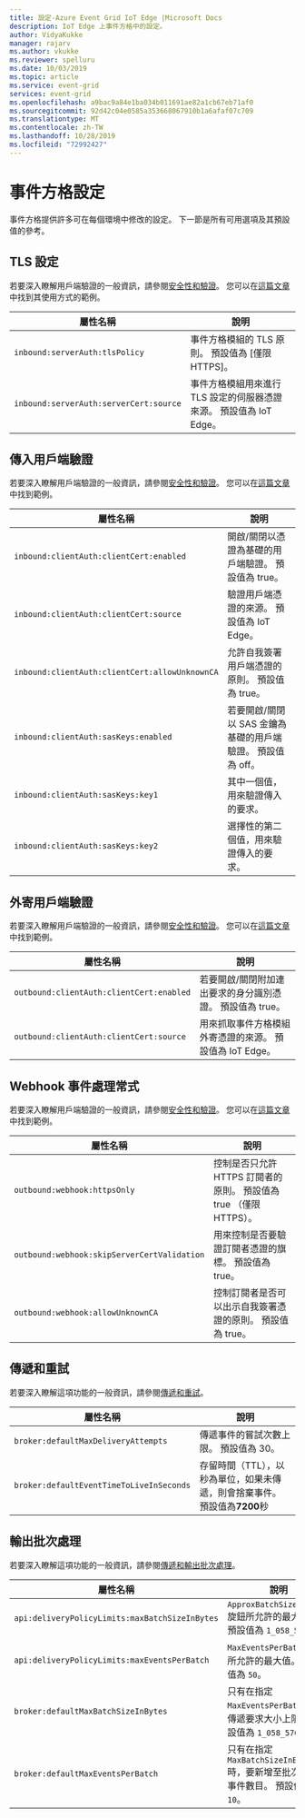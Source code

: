 ```yaml
---
title: 設定-Azure Event Grid IoT Edge |Microsoft Docs
description: IoT Edge 上事件方格中的設定。
author: VidyaKukke
manager: rajarv
ms.author: vkukke
ms.reviewer: spelluru
ms.date: 10/03/2019
ms.topic: article
ms.service: event-grid
services: event-grid
ms.openlocfilehash: a9bac9a84e1ba034b011691ae82a1cb67eb71af0
ms.sourcegitcommit: 92d42c04e0585a353668067910b1a6afaf07c709
ms.translationtype: MT
ms.contentlocale: zh-TW
ms.lasthandoff: 10/28/2019
ms.locfileid: "72992427"
---
```

# <a name="event-grid-configuration"></a>事件方格設定

事件方格提供許多可在每個環境中修改的設定。 下一節是所有可用選項及其預設值的參考。

## <a name="tls-configuration"></a>TLS 設定

若要深入瞭解用戶端驗證的一般資訊，請參閱[安全性和驗證](security-authentication.md)。 您可以在[這篇文章](configure-api-protocol.md)中找到其使用方式的範例。

| 屬性名稱 | 說明 |
| ---------------- | ------------ |
|`inbound:serverAuth:tlsPolicy`| 事件方格模組的 TLS 原則。 預設值為 [僅限 HTTPS]。
|`inbound:serverAuth:serverCert:source`| 事件方格模組用來進行 TLS 設定的伺服器憑證來源。 預設值為 IoT Edge。

## <a name="incoming-client-authentication"></a>傳入用戶端驗證

若要深入瞭解用戶端驗證的一般資訊，請參閱[安全性和驗證](security-authentication.md)。 您可以在[這篇文章](configure-client-auth.md)中找到範例。

| 屬性名稱 | 說明 |
| ---------------- | ------------ |
|`inbound:clientAuth:clientCert:enabled`| 開啟/關閉以憑證為基礎的用戶端驗證。 預設值為 true。
|`inbound:clientAuth:clientCert:source`| 驗證用戶端憑證的來源。 預設值為 IoT Edge。
|`inbound:clientAuth:clientCert:allowUnknownCA`| 允許自我簽署用戶端憑證的原則。 預設值為 true。
|`inbound:clientAuth:sasKeys:enabled`| 若要開啟/關閉以 SAS 金鑰為基礎的用戶端驗證。 預設值為 off。
|`inbound:clientAuth:sasKeys:key1`| 其中一個值，用來驗證傳入的要求。
|`inbound:clientAuth:sasKeys:key2`| 選擇性的第二個值，用來驗證傳入的要求。

## <a name="outgoing-client-authentication"></a>外寄用戶端驗證
若要深入瞭解用戶端驗證的一般資訊，請參閱[安全性和驗證](security-authentication.md)。 您可以在[這篇文章](configure-identity-auth.md)中找到範例。

| 屬性名稱 | 說明 |
| ---------------- | ------------ |
|`outbound:clientAuth:clientCert:enabled`| 若要開啟/關閉附加連出要求的身分識別憑證。 預設值為 true。
|`outbound:clientAuth:clientCert:source`| 用來抓取事件方格模組外寄憑證的來源。 預設值為 IoT Edge。

## <a name="webhook-event-handlers"></a>Webhook 事件處理常式

若要深入瞭解用戶端驗證的一般資訊，請參閱[安全性和驗證](security-authentication.md)。 您可以在[這篇文章](configure-webhook-subscriber-auth.md)中找到範例。

| 屬性名稱 | 說明 |
| ---------------- | ------------ |
|`outbound:webhook:httpsOnly`| 控制是否只允許 HTTPS 訂閱者的原則。 預設值為 true （僅限 HTTPS）。
|`outbound:webhook:skipServerCertValidation`| 用來控制是否要驗證訂閱者憑證的旗標。 預設值為 true。
|`outbound:webhook:allowUnknownCA`| 控制訂閱者是否可以出示自我簽署憑證的原則。 預設值為 true。 

## <a name="delivery-and-retry"></a>傳遞和重試

若要深入瞭解這項功能的一般資訊，請參閱[傳遞和重試](delivery-retry.md)。

| 屬性名稱 | 說明 |
| ---------------- | ------------ |
| `broker:defaultMaxDeliveryAttempts` | 傳遞事件的嘗試次數上限。 預設值為 30。
| `broker:defaultEventTimeToLiveInSeconds` | 存留時間（TTL），以秒為單位，如果未傳遞，則會捨棄事件。 預設值為**7200**秒

## <a name="output-batching"></a>輸出批次處理

若要深入瞭解這項功能的一般資訊，請參閱[傳遞和輸出批次處理](delivery-output-batching.md)。

| 屬性名稱 | 說明 |
| ---------------- | ------------ |
| `api:deliveryPolicyLimits:maxBatchSizeInBytes` | `ApproxBatchSizeInBytes` 旋鈕所允許的最大值。 預設值為 `1_058_576`。
| `api:deliveryPolicyLimits:maxEventsPerBatch` | `MaxEventsPerBatch` 旋鈕所允許的最大值。 預設值為 `50`。
| `broker:defaultMaxBatchSizeInBytes` | 只有在指定 `MaxEventsPerBatch` 時，傳遞要求大小上限。 預設值為 `1_058_576`。
| `broker:defaultMaxEventsPerBatch` | 只有在指定 `MaxBatchSizeInBytes` 時，要新增至批次的最大事件數目。 預設值為 `10`。
